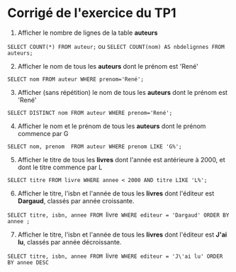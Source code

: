 # Corrigé de l'exercice du TP1


1. Afficher le nombre de lignes de la table **auteurs**

`SELECT COUNT(*) FROM auteur;`
ou
`SELECT COUNT(nom) AS nbdelignnes FROM auteurs;`

2. Afficher le nom de tous les **auteurs** dont le prénom est 'René'

`SELECT nom FROM auteur WHERE prenom='René';` 

3. Afficher (sans répétition) le nom de tous les **auteurs** dont le prénom est 'René'

`SELECT DISTINCT nom FROM auteur WHERE prenom='René';`

4. Afficher le nom et le prénom de tous les **auteurs** dont le prénom commence par G

`SELECT nom, prenom  FROM auteur WHERE prenom LIKE 'G%';`

5. Afficher le titre de tous les **livres** dont l'année est antérieure à 2000, et dont le titre commence par L

`SELECT titre
FROM livre
WHERE annee < 2000 AND titre LIKE 'L%';`

6. Afficher le titre, l'isbn et l'année de tous les **livres** dont l'éditeur est **Dargaud**, classés par année croissante.

`SELECT titre, isbn, annee FROM `livre`
WHERE editeur = 'Dargaud'
ORDER BY annee ;`

7. Afficher le titre, l'isbn et l'année de tous les **livres** dont l'éditeur est **J'ai lu**, classés par année décroissante.

`SELECT titre, isbn, annee FROM `livre` WHERE editeur = 'J\'ai lu' ORDER BY annee DESC`
